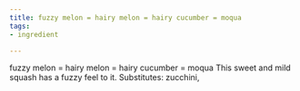 ```yaml
---
title: fuzzy melon = hairy melon = hairy cucumber = moqua
tags:
- ingredient

---
```

fuzzy melon = hairy melon = hairy cucumber = moqua This sweet and mild squash has a fuzzy feel to it. Substitutes: zucchini,
